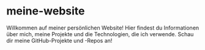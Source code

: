 # meine-website
Willkommen auf meiner persönlichen Website! Hier findest du Informationen über mich, meine Projekte und die Technologien, die ich verwende. Schau dir meine GitHub-Projekte und -Repos an!
